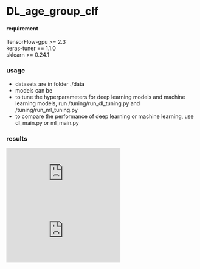 # DL_age_group_clf

#### requirement
TensorFlow-gpu >= 2.3  
keras-tuner == 1.1.0  
sklearn >= 0.24.1

### usage
- datasets are in folder ./data
- models can be 
- to tune the hyperparameters for deep learning models and machine learning models, run /tuning/run_dl_tuning.py and /tuning/run_ml_tuning.py    
- to compare the performance of deep learning or machine learning, use dl_main.py or ml_main.py

### results
![dl results](https://github.com/xzheng93/DL_age_group_clf/blob/master/result/model_plots/ROC%20comparison%20of%20deep%20learning_1.pdf)  
![ml results](https://github.com/xzheng93/DL_age_group_clf/blob/master/result/model_plots/ROC%20comparison%20of%20machine%20learning.pdf)
